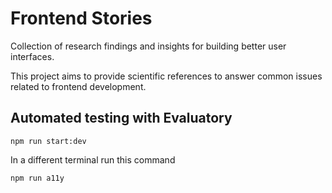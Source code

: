 # Frontend Stories

Collection of research findings and insights for building better user interfaces.

This project aims to provide scientific references to answer common issues related to frontend development.
## Automated testing with Evaluatory
```shell
npm run start:dev
```
In a different terminal run this command 
```shell
npm run a11y
```